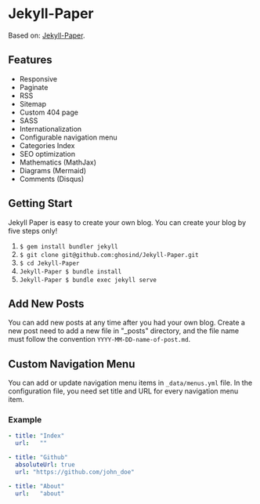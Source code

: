 # Jekyll-Paper
Based on: [Jekyll-Paper](https://github.com/ghosind/Jekyll-Paper).

## Features

- Responsive
- Paginate
- RSS
- Sitemap
- Custom 404 page
- SASS
- Internationalization
- Configurable navigation menu
- Categories Index
- SEO optimization
- Mathematics (MathJax)
- Diagrams (Mermaid)
- Comments (Disqus)

## Getting Start

Jekyll Paper is easy to create your own blog. You can create your blog by five steps only!

1. `$ gem install bundler jekyll`
2. `$ git clone git@github.com:ghosind/Jekyll-Paper.git`
3. `$ cd Jekyll-Paper`
4. `Jekyll-Paper $ bundle install`
5. `Jekyll-Paper $ bundle exec jekyll serve`

## Add New Posts

You can add new posts at any time after you had your own blog. Create a new post need to add a new file in "_posts" directory, and the file name must follow the convention `YYYY-MM-DD-name-of-post.md`.

## Custom Navigation Menu

You can add or update navigation menu items in `_data/menus.yml` file. In the configuration file, you need set title and URL for every navigation menu item.

### Example

```yml
- title: "Index"
  url:   ""

- title: "Github"
  absoluteUrl: true
  url: "https://github.com/john_doe"

- title: "About"
  url:   "about"
```
